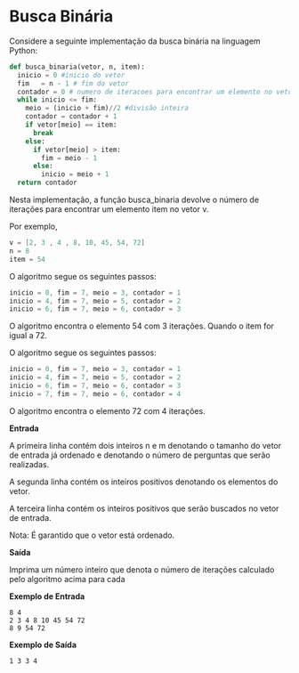 # Busca Binária

Considere a seguinte implementação da busca binária na linguagem Python:

```python
def busca_binaria(vetor, n, item):
  inicio = 0 #inicio do vetor
  fim   = n - 1 # fim do vetor
  contador = 0 # numero de iteracoes para encontrar um elemento no vetor
  while inicio <= fim:
    meio = (inicio + fim)//2 #divisão inteira
    contador = contador + 1
    if vetor[meio] == item:
      break             
    else:
      if vetor[meio] > item:
        fim = meio - 1
      else:
        inicio = meio + 1
  return contador
 ```

 Nesta implementação, a função busca_binaria devolve o número de iterações para encontrar um elemento item no vetor v.

Por exemplo,
```C
v = [2, 3 , 4 , 8, 10, 45, 54, 72]
n = 8
item = 54
```

O algoritmo segue os seguintes passos:
```C
inicio = 0, fim = 7, meio = 3, contador = 1
inicio = 4, fim = 7, meio = 5, contador = 2
inicio = 6, fim = 7, meio = 6, contador = 3
```

O algoritmo encontra o elemento 54 com 3 iterações. Quando o item for igual a 72.

O algoritmo segue os seguintes passos:
```C
inicio = 0, fim = 7, meio = 3, contador = 1
inicio = 4, fim = 7, meio = 5, contador = 2
inicio = 6, fim = 7, meio = 6, contador = 3
inicio = 7, fim = 7, meio = 6, contador = 4
```

O algoritmo encontra o elemento 72 com 4 iterações.


**Entrada**

A primeira linha contém dois inteiros n e m denotando o tamanho do vetor de entrada já ordenado e denotando o número de perguntas que serão realizadas.

A segunda linha contém os inteiros positivos denotando os elementos do vetor.

A terceira linha contém os inteiros positivos que serão buscados no vetor de entrada.

Nota: É garantido que o vetor está ordenado.


**Saída**

Imprima um número inteiro que denota o número de iterações calculado pelo algoritmo acima para cada 

**Exemplo de Entrada**
```
8 4
2 3 4 8 10 45 54 72
8 9 54 72
```
**Exemplo de Saída**
```
1 3 3 4
```








